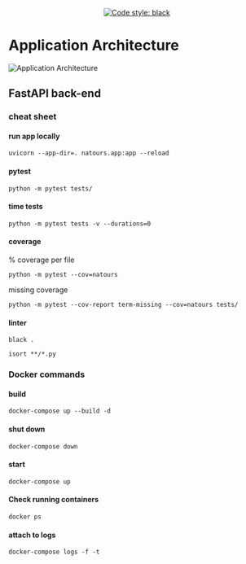 <p align="center">
<a href="https://github.com/psf/black"><img alt="Code style: black" src="https://img.shields.io/badge/code%20style-black-000000.svg"></a>
</p>

# Application Architecture

![Application Architecture](https://github.com/pedrojunqueira/Azure_CV/blob/master/natours/public/img/Diagram.jpg/raw=true)

## FastAPI back-end

### cheat sheet

#### run app locally

`uvicorn --app-dir=. natours.app:app --reload`

#### pytest

`python -m pytest tests/`

#### time tests

`python -m pytest tests -v --durations=0`

#### coverage

% coverage per file

`python -m pytest --cov=natours`

missing coverage

`python -m pytest --cov-report term-missing --cov=natours tests/`

#### linter

`black .`

`isort **/*.py`

### Docker commands

#### build

`docker-compose up --build -d`

#### shut down

`docker-compose down`

#### start

`docker-compose up`

#### Check running containers

`docker ps`

#### attach to logs

`docker-compose logs -f -t`
